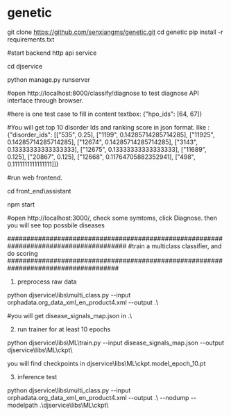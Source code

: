 # genetic

git clone https://github.com/senxiangms/genetic.git
cd genetic
pip install -r requirements.txt

#start backend http api service

cd djservice

python manage.py runserver

#open http://localhost:8000/classify/diagnose to test diagnose API interface through browser. 

#here is one test case to fill in content textbox: {"hpo_ids": [64, 67]}

#You will get top 10 disorder Ids and ranking score in json format.
like :
{"disorder_ids": [["535", 0.25], ["1199", 0.14285714285714285], ["11925", 0.14285714285714285], ["12674", 0.14285714285714285], ["3143", 0.13333333333333333], ["12675", 0.13333333333333333], ["11689", 0.125], ["20867", 0.125], ["12668", 0.11764705882352941], ["498", 0.1111111111111111]]}

#run web frontend.

cd front_end\assistant

npm start

#open http://localhost:3000/, check some symtoms, click Diagnose. then you will see top possbile diseases

#######################################################################################
#train a multiclass classifier, and do scoring
#####################################################################################
1. preprocess raw data

python djservice\libs\multi_class.py --input orphadata.org_data_xml_en_product4.xml --output .\

#you will get disease_signals_map.json in .\

2. run trainer for at least 10 epochs

python djservice\libs\ML\train.py --input disease_signals_map.json --output djservice\libs\ML\ckpt\

you will find checkpoints in djservice\libs\ML\ckpt\.model_epoch_10.pt


3. inference test

python djservice\libs\multi_class.py --input orphadata.org_data_xml_en_product4.xml --output .\ --nodump --modelpath .\djservice\libs\ML\ckpt\